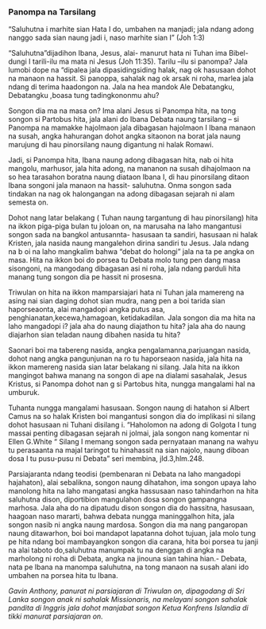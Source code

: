 ### Panompa na Tarsilang

“Saluhutna i  marhite sian Hata I do, umbahen na manjadi; jala ndang adong  nanggo sada sian naung  jadi i, naso marhite sian I” (Joh 1:3)

“Saluhutna”dijadihon  Ibana, Jesus, alai- manurut hata ni Tuhan ima Bibel- dungi I tarili-ilu ma mata ni Jesus  (Joh 11:35). Tarilu –ilu si panompa? Jala lumobi dope na “dipalea jala dipasidingsiding  halak, nag ok hasusaan dohot na manaon na hassit.  Si panoppa, sahalak nag ok arsak ni roha, marlea jala ndang di terima haadongon na. Jala na hea mandok Ale Debatangku, Debatangku ,boasa tung  tadingkononmu ahu?

Songon dia ma na masa on? Ima  alani Jesus si Panompa hita, na tong songon si Partobus hita, jala alani do Ibana Debata naung  tarsilang – si Panompa na mamakke hajolmaon jala dibagasan hajolmaon I Ibana manaon na susah, angka hahurangan dohot angka sitaonon  na borat jala naung  marujung  di hau pinorsilang  naung digantung ni  halak Romawi.

Jadi, si Panompa hita, Ibana naung adong dibagasan hita, nab oi hita mangolu, marhusor, jala hita adong, na mananon na susah dihajolmaon  na so hea tarasahon boratna naung diataon Ibana I, di hau pinorsilang  ditaon Ibana songoni jala manaon na hassit- saluhutna. Onma songon sada tindakan na nag ok halongangan  na adong dibagasan sejarah ni alam semesta on.

Dohot nang latar belakang  ( Tuhan naung targantung di hau pinorsilang) hita na ikkon piga-piga bulan  tu joloan on, na marusaha na laho mangantusi songon sada na bangkol antusannta- hasusaan ta sandiri, hasusaan ni halak Kristen, jala nasida naung mangalehon dirina sandiri tu Jesus. Jala ndang  na b oi na laho mangkalim bahwa “debat do holongi” jala na ta pe angka on masa. Hita na ikkon boi do porsea tu Debata molo tung pen dang masa sisongoni, na mangodang dibagasan asi ni roha, jala ndang  parduli hita manang tung songon dia pe hassit ni prosesna.

Triwulan on hita na ikkon mamparsiajari hata ni Tuhan jala mamereng na asing nai sian daging dohot sian mudra, nang pen a boi tarida sian haporseaonta, alai mangadopi angka putus asa, penghianatan,kecewa,hamagoan, ketidakadilan. Jala songon dia  ma hita na laho mangadopi i? jala aha do naung diajathon tu hita? jala aha do naung diajarhon sian teladan naung dibahen nasida tu hita?

Saonari boi ma tabereng  nasida, angka pengalamanna,parjuangan  nasida, dohot nang angka pangunjunan  na ro tu haporseaon nasida, jala hita na ikkon mamereng nasida sian latar belakang ni silang. Jala hita na ikkon mangingot bahwa manang na songon di ape na dialami sasahalak, Jesus Kristus, si Panompa dohot nan g si Partobus hita, nungga mangalami hal na umburuk.

Tuhanta nungga mangalami hasusaan. Songon naung  di hatahon si Albert Camus na so halak Kristen boi mangantusi songon dia do implikasi ni silang dohot hasusaan ni Tuhani disilang i. “Haholomon na adong di Golgota I tung  massai penting  dibagasan sejarah ni jolmai, jala songon nang komentar ni Ellen G.White “ Silang I memang songon sada pernyataan manang na wahyu tu perasaanta na majal taringot tu hinahassit na sian najolo, naung diboan dosa I tu pusu-pusu ni Debata” seri membina, jld.3,hlm.248.

Parsiajaranta ndang  teodisi (pembenaran ni Debata na laho mangadopi hajahaton), alai sebalikna, songon  naung  dihatahon, ima songon upaya laho  manolong  hita na laho mangatasi angka hassusaan naso tahindarhon na hita saluhutna dison, diportibion mangulahon dosa songon gampangna marhosa. Jala aha do na dipatudu dison songon dia do hassitna, hasusaan, haagoan naso mararti, bahwa debata nungga maninggalhon hita, jala songon nasib ni angka naung  mardosa. Songon dia ma nang  pangaropan naung ditawarhon, boi boi mandapot lapatanna dohot tujuan, jala molo tung pe hita ndang  boi mambayangkon songon dia carana, hita boi porsea tu janji na alai taboto do,saluhutna manumpak tu na denggan di angka na marholong ni roha di Debata, angka na jinouna sian tahina hian.- Debata, nata pe Ibana na manompa saluhutna, na tong manaon na susah alani ido umbahen na porsea hita tu Ibana.
	
_Gavin Anthony, panurat ni parsiajaran  di Triwulan on, dipagodang di Sri Lanka songon  anak ni sahalak  Missionaris, na melayani songon sahalak pandita di Inggris jala dohot manjabat songon Ketua Konfrens Islandia di tikki manurat parsiajaran on._